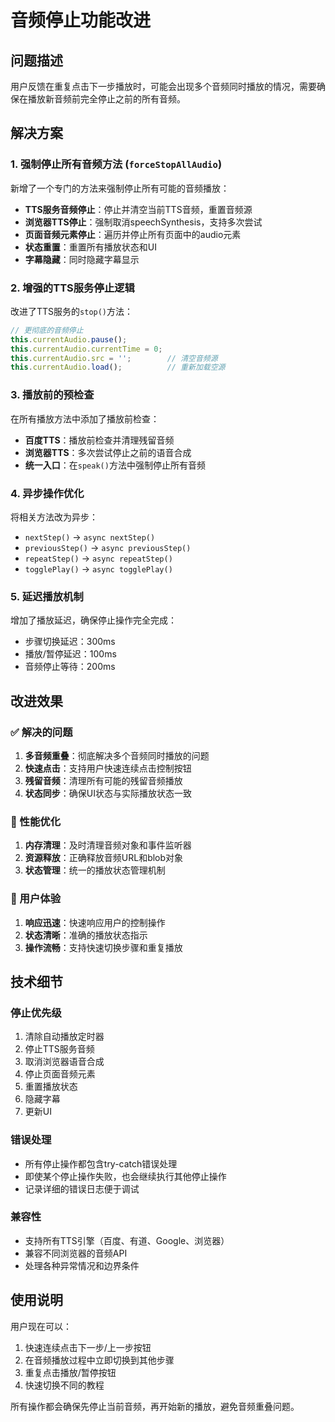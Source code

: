 # 音频停止功能改进

## 问题描述
用户反馈在重复点击下一步播放时，可能会出现多个音频同时播放的情况，需要确保在播放新音频前完全停止之前的所有音频。

## 解决方案

### 1. 强制停止所有音频方法 (`forceStopAllAudio`)
新增了一个专门的方法来强制停止所有可能的音频播放：

- **TTS服务音频停止**：停止并清空当前TTS音频，重置音频源
- **浏览器TTS停止**：强制取消speechSynthesis，支持多次尝试
- **页面音频元素停止**：遍历并停止所有页面中的audio元素
- **状态重置**：重置所有播放状态和UI
- **字幕隐藏**：同时隐藏字幕显示

### 2. 增强的TTS服务停止逻辑
改进了TTS服务的`stop()`方法：

```javascript
// 更彻底的音频停止
this.currentAudio.pause();
this.currentAudio.currentTime = 0;
this.currentAudio.src = '';        // 清空音频源
this.currentAudio.load();          // 重新加载空源
```

### 3. 播放前的预检查
在所有播放方法中添加了播放前检查：

- **百度TTS**：播放前检查并清理残留音频
- **浏览器TTS**：多次尝试停止之前的语音合成
- **统一入口**：在`speak()`方法中强制停止所有音频

### 4. 异步操作优化
将相关方法改为异步：

- `nextStep()` → `async nextStep()`
- `previousStep()` → `async previousStep()`
- `repeatStep()` → `async repeatStep()`
- `togglePlay()` → `async togglePlay()`

### 5. 延迟播放机制
增加了播放延迟，确保停止操作完全完成：

- 步骤切换延迟：300ms
- 播放/暂停延迟：100ms
- 音频停止等待：200ms

## 改进效果

### ✅ 解决的问题
1. **多音频重叠**：彻底解决多个音频同时播放的问题
2. **快速点击**：支持用户快速连续点击控制按钮
3. **残留音频**：清理所有可能的残留音频播放
4. **状态同步**：确保UI状态与实际播放状态一致

### 🚀 性能优化
1. **内存清理**：及时清理音频对象和事件监听器
2. **资源释放**：正确释放音频URL和blob对象
3. **状态管理**：统一的播放状态管理机制

### 🎯 用户体验
1. **响应迅速**：快速响应用户的控制操作
2. **状态清晰**：准确的播放状态指示
3. **操作流畅**：支持快速切换步骤和重复播放

## 技术细节

### 停止优先级
1. 清除自动播放定时器
2. 停止TTS服务音频
3. 取消浏览器语音合成
4. 停止页面音频元素
5. 重置播放状态
6. 隐藏字幕
7. 更新UI

### 错误处理
- 所有停止操作都包含try-catch错误处理
- 即使某个停止操作失败，也会继续执行其他停止操作
- 记录详细的错误日志便于调试

### 兼容性
- 支持所有TTS引擎（百度、有道、Google、浏览器）
- 兼容不同浏览器的音频API
- 处理各种异常情况和边界条件

## 使用说明

用户现在可以：
1. 快速连续点击下一步/上一步按钮
2. 在音频播放过程中立即切换到其他步骤
3. 重复点击播放/暂停按钮
4. 快速切换不同的教程

所有操作都会确保先停止当前音频，再开始新的播放，避免音频重叠问题。